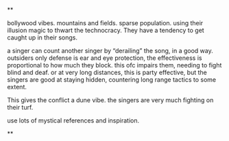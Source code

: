 **

bollywood vibes. mountains and fields. sparse population. using their illusion magic to thwart the technocracy. They have a tendency to get caught up in their songs. 

a singer can count another singer by “derailing” the song, in a good way. outsiders only defense is ear and eye protection, the effectiveness is proportional to how much they block. this ofc impairs them, needing to fight blind and deaf. or at very long distances, this is party effective, but the singers are good at staying hidden, countering long range tactics to some extent.

  

This gives the conflict a dune vibe. the singers are very much fighting on their turf.

  

use lots of mystical references and inspiration.

**